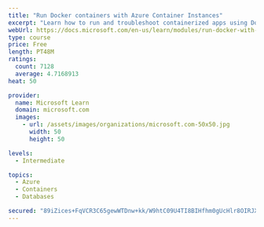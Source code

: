 ```yaml
---
title: "Run Docker containers with Azure Container Instances"
excerpt: "Learn how to run and troubleshoot containerized apps using Docker containers with Azure Container Instances."
webUrl: https://docs.microsoft.com/en-us/learn/modules/run-docker-with-azure-container-instances/
type: course
price: Free
length: PT48M
ratings:
  count: 7128
  average: 4.7168913
heat: 50

provider:
  name: Microsoft Learn
  domain: microsoft.com
  images:
    - url: /assets/images/organizations/microsoft.com-50x50.jpg
      width: 50
      height: 50

levels:
  - Intermediate

topics:
  - Azure
  - Containers
  - Databases

secured: "89iZices+FqVCR3C65gewWTDnw+kk/W9htC09U4TI8BIHfhm0gUcHlr8OIRJXvbLv2JAPQXvlco0iRx2Ew3XDkVknaffOlp9HeHh6qILx71rJBI8VNLsJiFHRH6ZdUT+TvIwxM7GGc/BAVpwoT/U/hqudZs+mUhcUUceAAiNA9cIKIlTCnvAlChYAmo6o4TxIiAO4O4GLkrZq9Ojc2i3u/hViBplbfYEY1UEO9NDITNJ9KqeGkDscpcXLrtxQmUcFWdqjW5O5TXnMQq206jAOJpL1zOvRpyBnUk0HYKcSXVJ1VGz+uMtkT+Im+CFyaZH+rBCCHFXd6/jQ4dIiJLOJWwriggJQKaKeCo55+Dg2o25hBZX9vDpnjNsYyp8auP9hMHvCXERxQkBWB9sSPtbsbXuWz2Dw8btWkJcf70zu7I=;NdMsEj//2L4ULeEYIUhVAQ=="
---
```


